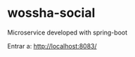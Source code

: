 # wossha-social

Microservice developed with spring-boot

Entrar a: [http://localhost:8083/](http://localhost:8084/)
